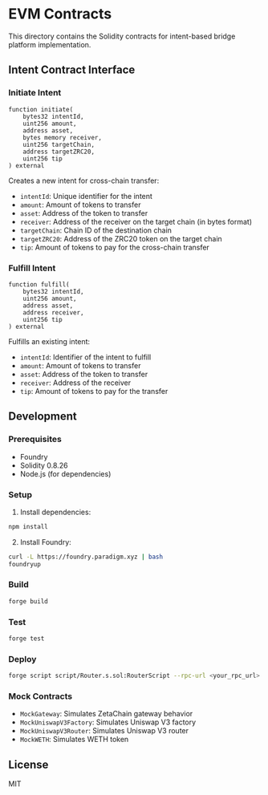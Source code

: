 # EVM Contracts

This directory contains the Solidity contracts for intent-based bridge platform implementation.

## Intent Contract Interface

### Initiate Intent
```solidity
function initiate(
    bytes32 intentId,
    uint256 amount,
    address asset,
    bytes memory receiver,
    uint256 targetChain,
    address targetZRC20,
    uint256 tip
) external
```

Creates a new intent for cross-chain transfer:
- `intentId`: Unique identifier for the intent
- `amount`: Amount of tokens to transfer
- `asset`: Address of the token to transfer
- `receiver`: Address of the receiver on the target chain (in bytes format)
- `targetChain`: Chain ID of the destination chain
- `targetZRC20`: Address of the ZRC20 token on the target chain
- `tip`: Amount of tokens to pay for the cross-chain transfer

### Fulfill Intent
```solidity
function fulfill(
    bytes32 intentId,
    uint256 amount,
    address asset,
    address receiver,
    uint256 tip
) external
```

Fulfills an existing intent:
- `intentId`: Identifier of the intent to fulfill
- `amount`: Amount of tokens to transfer
- `asset`: Address of the token to transfer
- `receiver`: Address of the receiver
- `tip`: Amount of tokens to pay for the transfer

## Development

### Prerequisites
- Foundry
- Solidity 0.8.26
- Node.js (for dependencies)

### Setup
1. Install dependencies:
```bash
npm install
```

2. Install Foundry:
```bash
curl -L https://foundry.paradigm.xyz | bash
foundryup
```

### Build
```bash
forge build
```

### Test
```bash
forge test
```

### Deploy
```bash
forge script script/Router.s.sol:RouterScript --rpc-url <your_rpc_url> --private-key <your_private_key>
```

### Mock Contracts
- `MockGateway`: Simulates ZetaChain gateway behavior
- `MockUniswapV3Factory`: Simulates Uniswap V3 factory
- `MockUniswapV3Router`: Simulates Uniswap V3 router
- `MockWETH`: Simulates WETH token

## License

MIT
